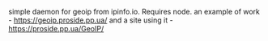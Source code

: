 simple daemon for geoip from ipinfo.io. Requires node. an example of work - https://geoip.proside.pp.ua/ and a site using it - https://proside.pp.ua/GeoIP/
